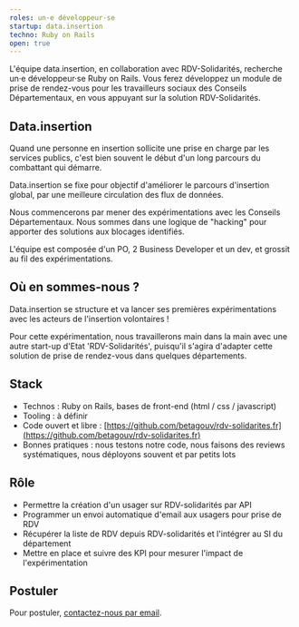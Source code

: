 ```yaml
---
roles: un·e développeur·se
startup: data.insertion
techno: Ruby on Rails
open: true
---
```


L'équipe data.insertion, en collaboration avec RDV-Solidarités, recherche un·e développeur·se Ruby on Rails. 
Vous ferez développez un module de prise de rendez-vous pour les travailleurs sociaux des Conseils Départementaux, en vous appuyant sur la solution RDV-Solidarités.

<!--more-->

## Data.insertion

Quand une personne en insertion sollicite une prise en charge par les services publics, c'est bien souvent le début d'un long parcours du combattant qui démarre. 

Data.insertion se fixe pour objectif d'améliorer le parcours d'insertion global, par une meilleure circulation des flux de données. 

Nous commencerons par mener des expérimentations avec les Conseils Départementaux. Nous sommes dans une logique de "hacking" pour apporter des solutions aux blocages identifiés. 

L'équipe est composée d'un PO, 2 Business Developer et un dev, et grossit au fil des expérimentations. 

## Où en sommes-nous ?

Data.insertion se structure et va lancer ses premières expérimentations avec les acteurs de l'insertion volontaires !

Pour cette expérimentation, nous travaillerons main dans la main avec une autre start-up d'Etat 'RDV-Solidarités', puisqu'il s'agira d'adapter cette solution de prise de rendez-vous dans quelques départements. 


## Stack

- Technos : Ruby on Rails, bases de front-end (html / css / javascript)
- Tooling : à définir
- Code ouvert et libre : [https://github.com/betagouv/rdv-solidarites.fr](https://github.com/betagouv/rdv-solidarites.fr)
- Bonnes pratiques : nous testons notre code, nous faisons des reviews systématiques, nous déployons souvent et par petits lots

## Rôle

- Permettre la création d'un usager sur RDV-solidarités par API
- Programmer un envoi automatique d'email aux usagers pour prise de RDV
- Récupérer la liste de RDV depuis RDV-solidarités et l'intégrer au SI du département
- Mettre en place et suivre des KPI pour mesurer l'impact de l'expérimentation


## Postuler

Pour postuler, [contactez-nous par email](mailto:data.insertion@beta.gouv.fr).
